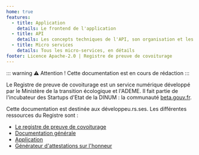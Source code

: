 ```yaml
---
home: true
features:
  - title: Application
    details: Le frontend de l'application
  - title: API
    details: Les concepts techniques de l'API, son organisation et les technologies utilisées
  - title: Micro services
    details: Tous les micro-services, en détails
footer: Licence Apache-2.0 | Registre de preuve de covoiturage
---
```


::: warning ⚠️ Attention !
Cette documentation est en cours de rédaction
:::

Le Registre de preuve de covoiturage est un service numérique développé par le Ministère de la transition écologique et l'ADEME. Il fait partie de l'incubateur des Startups d'Etat de la DINUM : la communauté [beta.gouv.fr](https://beta.gouv.fr).

Cette documentation est destinée aux développeu.rs.ses. Les différentes ressources du Registre sont :

- [Le registre de preuve de covoiturage](https://covoiturage.beta.gouv.fr)
- [Documentation générale](https://doc.covoiturage.beta.gouv.fr)
- [Application](https://app.covoiturage.beta.gouv.fr)
- [Générateur d'attestations sur l'honneur](https://attestation.covoiturage.beta.gouv.fr)
